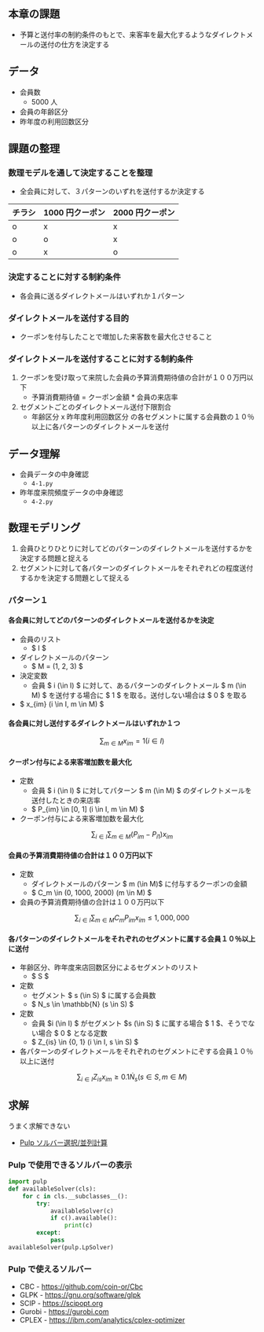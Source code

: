 ## 本章の課題
- 予算と送付率の制約条件のもとで、来客率を最大化するようなダイレクトメールの送付の仕方を決定する

## データ
- 会員数
    - 5000 人
- 会員の年齢区分
- 昨年度の利用回数区分


## 課題の整理
### 数理モデルを通して決定することを整理
- 全会員に対して、３パターンのいずれを送付するか決定する


チラシ | 1000 円クーポン | 2000 円クーポン
-------|-----------------|---------------
o | x | x
o | o | x
o | x | o

### 決定することに対する制約条件
- 各会員に送るダイレクトメールはいずれか１パターン


### ダイレクトメールを送付する目的
- クーポンを付与したことで増加した来客数を最大化させること


### ダイレクトメールを送付することに対する制約条件
1. クーポンを受け取って来院した会員の予算消費期待値の合計が１００万円以下
    - 予算消費期待値 = クーポン金額 * 会員の来店率
2. セグメントごとのダイレクトメール送付下限割合
    - 年齢区分 x 昨年度利用回数区分 の各セグメントに属する会員数の１０％以上に各パターンのダイレクトメールを送付


## データ理解
- 会員データの中身確認
    - `4-1.py`
- 昨年度来院頻度データの中身確認
    - `4-2.py`


## 数理モデリング
1. 会員ひとりひとりに対してどのパターンのダイレクトメールを送付するかを決定する問題と捉える
2. セグメントに対して各パターンのダイレクトメールをそれぞれどの程度送付するかを決定する問題として捉える

### パターン１

#### 各会員に対してどのパターンのダイレクトメールを送付るかを決定

- 会員のリスト
    - $ I $
- ダイレクトメールのパターン
    - $ M = (1, 2, 3) $
- 決定変数
    - 会員 $ i (\in I) $ に対して、あるパターンのダイレクトメール $ m (\in M) $ を送付する場合に $ 1 $ を取る。送付しない場合は $ 0 $ を取る
- $ x_{im} (i \in I, m \in M) $


#### 各会員に対し送付するダイレクトメールはいずれか１つ

$$ \sum_{m \in M} x_{im} = 1 (i \in I) $$

#### クーポン付与による来客増加数を最大化

- 定数
    - 会員 $ i (\in I) $ に対してパターン $ m (\in M) $ のダイレクトメールを送付したときの来店率
    - $ P_{im} \in [0, 1] (i \in I, m \in M) $
- クーポン付与による来客増加数を最大化

$$ \sum_{i \in I} \sum_{m \in M} (P_{im} - P_{i1})x_{im} $$

#### 会員の予算消費期待値の合計は１００万円以下
- 定数
    - ダイレクトメールのパターン $ m (\in M)$ に付与するクーポンの金額
    - $ C_m \in (0, 1000, 2000) (m \in M) $
- 会員の予算消費期待値の合計は１００万円以下

$$ \sum_{i \in I} \sum_{m \in M} C_m P_{im} x_{im} \leq 1,000,000 $$


#### 各パターンのダイレクトメールをそれぞれのセグメントに属する会員１０％以上に送付

- 年齢区分、昨年度来店回数区分によるセグメントのリスト
    - $ S $
- 定数
    - セグメント $ s (\in S) $ に属する会員数
    - $ N_s \in \mathbb{N} (s \in S) $
- 定数
    - 会員 $i (\in I) $ がセグメント $s (\in S) $ に属する場合 $ 1 $、そうでない場合 $ 0 $ となる定数
    - $ Z_{is} \in {0, 1} (i \in I, s \in S) $
- 各パターンのダイレクトメールをそれぞれのセグメントにぞする会員１０％以上に送付

$$ \sum_{i \in I} Z_{is}x_{im} \geq 0.1 \dot N_s (s \in S, m \in M) $$


## 求解
うまく求解できない

- [Pulp ソルバー選択/並列計算](https://inarizuuuushi.hatenablog.com/entry/2019/03/07/090000)


### Pulp で使用できるソルバーの表示

```python
import pulp
def availableSolver(cls):
    for c in cls.__subclasses__():
        try:
            availableSolver(c)
            if c().available():
                print(c)
        except:
            pass
availableSolver(pulp.LpSolver)
```

### Pulp で使えるソルバー
- CBC - https://github.com/coin-or/Cbc
- GLPK - https://gnu.org/software/glpk
- SCIP - https://scipopt.org
- Gurobi - https://gurobi.com
- CPLEX - https://ibm.com/analytics/cplex-optimizer
